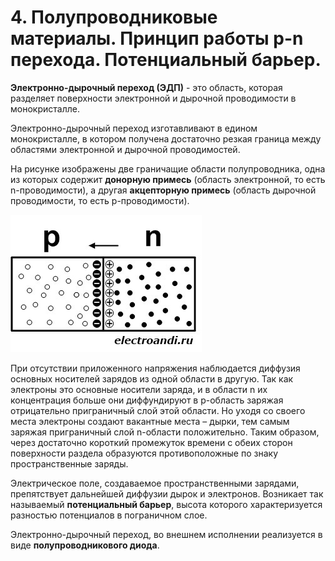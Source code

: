 # 4. Полупроводниковые материалы. Принцип работы p-n перехода. Потенциальный барьер.

**Электронно-дырочный переход (ЭДП)** - это область, которая разделяет поверхности электронной и дырочной проводимости в монокристалле.

Электронно-дырочный переход изготавливают в едином монокристалле, в котором получена достаточно резкая граница между областями электронной и дырочной проводимостей.

На рисунке изображены две граничащие области полупроводника, одна из которых содержит **донорную примесь** (область электронной, то есть n-проводимости), а другая **акцепторную примесь** (область дырочной проводимости, то есть p-проводимости).

![Электронно-дырочный переход](images/2.jpg)

При отсутствии приложенного напряжения наблюдается диффузия основных носителей зарядов из одной области в другую. Так как электроны это основные носители заряда, и в области n их концентрация больше они диффундируют в p-область заряжая отрицательно приграничный слой этой области. Но уходя со своего места электроны создают вакантные места – дырки, тем самым заряжая приграничный слой n-области положительно. Таким образом, через достаточно короткий промежуток времени с обеих сторон поверхности раздела образуются противоположные по знаку пространственные заряды.

Электрическое поле, создаваемое пространственными зарядами, препятствует дальнейшей диффузии дырок и электронов. Возникает так называемый **потенциальный барьер**, высота которого характеризуется разностью потенциалов в пограничном слое.

Электронно-дырочный переход, во внешнем исполнении реализуется в виде **полупроводникового диода**.
